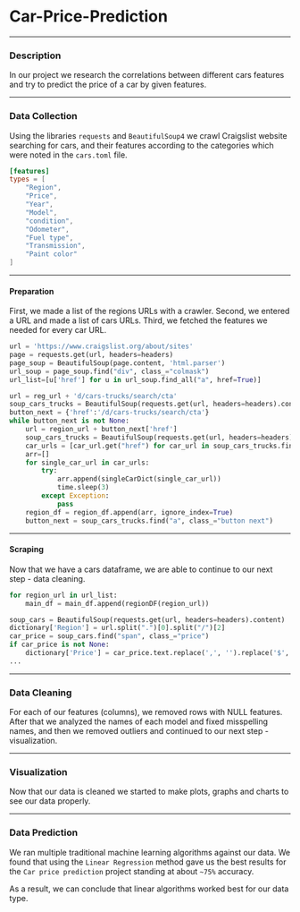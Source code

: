 # Car-Price-Prediction

-------------------------------

### Description

In our project we research the correlations between different cars features and try to predict the price of a car
by given features.

----

### Data Collection

Using the libraries `requests` and `BeautifulSoup4` we crawl Craigslist website searching for cars, and their features
according to the categories which were noted in the `cars.toml` file.

```toml
[features]
types = [
    "Region",
    "Price",
    "Year",
    "Model",
    "condition",
    "Odometer",
    "Fuel type",
    "Transmission",
    "Paint color"
]
```
----

#### Preparation

First, we made a list of the regions URLs with a crawler.
Second, we entered a URL and made a list of cars URLs.
Third, we fetched the features we needed for every car URL.

```python
url = 'https://www.craigslist.org/about/sites'
page = requests.get(url, headers=headers)
page_soup = BeautifulSoup(page.content, 'html.parser')
url_soup = page_soup.find("div", class_="colmask")
url_list=[u['href'] for u in url_soup.find_all("a", href=True)]
```

```python
url = reg_url + 'd/cars-trucks/search/cta'
soup_cars_trucks = BeautifulSoup(requests.get(url, headers=headers).content)
button_next = {'href':'/d/cars-trucks/search/cta'}
while button_next is not None:
    url = region_url + button_next['href']
    soup_cars_trucks = BeautifulSoup(requests.get(url, headers=headers).content)
    car_urls = [car_url.get("href") for car_url in soup_cars_trucks.find_all("a", class_="result-title")]
    arr=[]
    for single_car_url in car_urls:
        try:
            arr.append(singleCarDict(single_car_url))
            time.sleep(3)
        except Exception:
            pass
    region_df = region_df.append(arr, ignore_index=True)
    button_next = soup_cars_trucks.find("a", class_="button next")
```

----

#### Scraping

Now that we have a cars dataframe, we are able to continue to our next step - data cleaning.

```python
for region_url in url_list:
    main_df = main_df.append(regionDF(region_url))
```

```python
soup_cars = BeautifulSoup(requests.get(url, headers=headers).content)
dictionary['Region'] = url.split(".")[0].split("/")[2]
car_price = soup_cars.find("span", class_="price")
if car_price is not None:
    dictionary['Price'] = car_price.text.replace(',', '').replace('$', '')
...
```

----

### Data Cleaning

For each of our features (columns), we removed rows with NULL features. After that we analyzed the names of each model and fixed misspelling names, 
and then we removed outliers and continued to our next step - visualization.

----

### Visualization

Now that our data is cleaned we started to make plots, graphs and charts to see our data properly.


----

### Data Prediction

We ran multiple traditional machine learning algorithms against our data. We found that using the `Linear Regression`
method gave us the best results for the `Car price prediction` project standing at about `~75%` accuracy.

As a result, we can conclude that linear algorithms worked best for our data type.
